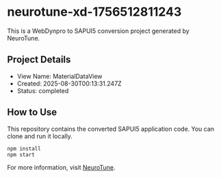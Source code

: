 # neurotune-xd-1756512811243
This is a WebDynpro to SAPUI5 conversion project generated by NeuroTune.

## Project Details
- View Name: MaterialDataView
- Created: 2025-08-30T00:13:31.247Z
- Status: completed

## How to Use
This repository contains the converted SAPUI5 application code. You can clone and run it locally.

```
npm install
npm start
```

For more information, visit [NeuroTune](https://neurotune.com).
        